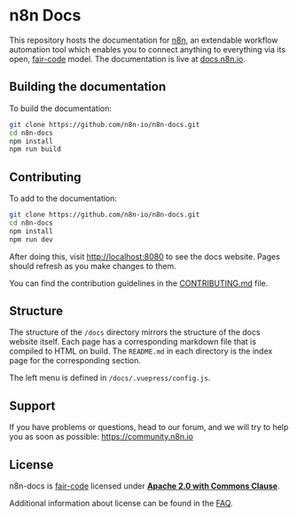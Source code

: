 # n8n Docs

This repository hosts the documentation for [n8n](https://n8n.io/), an extendable workflow automation tool which enables you to connect anything to everything via its open, [fair-code](https://faircode.io/) model. The documentation is live at [docs.n8n.io](https://docs.n8n.io/).


## Building the documentation

To build the documentation:

```bash
git clone https://github.com/n8n-io/n8n-docs.git
cd n8n-docs
npm install
npm run build
```


## Contributing

To add to the documentation:

```bash
git clone https://github.com/n8n-io/n8n-docs.git
cd n8n-docs
npm install
npm run dev
```
After doing this, visit [http://localhost:8080](http://localhost:8080) to see the docs website. Pages should refresh as you make changes to them.

You can find the contribution guidelines in the [CONTRIBUTING.md](CONTRIBUTING.md) file.

## Structure

The structure of the `/docs` directory mirrors the structure of the docs website itself. Each page has a corresponding markdown file that is compiled to HTML on build. The `README.md` in each directory is the index page for the corresponding section.

The left menu is defined in `/docs/.vuepress/config.js`.


## Support

If you have problems or questions, head to our forum, and we will try to help you as soon as possible: https://community.n8n.io


## License

n8n-docs is [fair-code](http://faircode.io) licensed under [**Apache 2.0 with Commons Clause**](https://github.com/n8n-io/n8n/blob/master/packages/cli/LICENSE.md).

Additional information about license can be found in the [FAQ](https://docs.n8n.io/#/faq?id=license).
